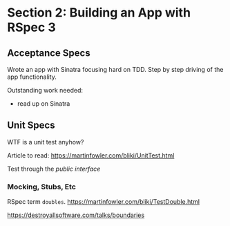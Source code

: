 # Section 2: Building an App with RSpec 3
## Acceptance Specs

Wrote an app with Sinatra focusing hard on TDD. Step by step driving of the app functionality. 

Outstanding work needed:
 - read up on Sinatra

## Unit Specs

WTF is a unit test anyhow?

Article to read: https://martinfowler.com/bliki/UnitTest.html

Test through the _public interface_

### Mocking, Stubs, Etc

RSpec term `doubles`.
https://martinfowler.com/bliki/TestDouble.html

https://destroyallsoftware.com/talks/boundaries


